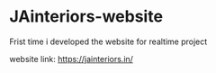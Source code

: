 # JAinteriors-website
Frist time i developed the website for realtime project

website link: https://jainteriors.in/
